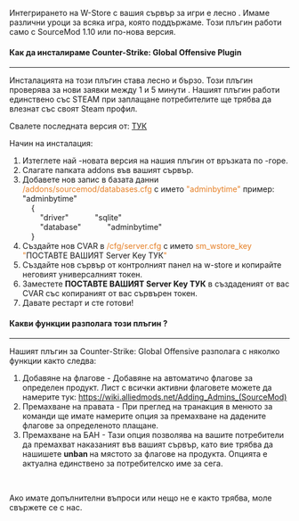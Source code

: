 <p>Интегрирането на W-Store с вашия сървър за игри е лесно . Имаме различни уроци за всяка игра, която поддържаме. Този плъгин работи само с SourceMod 1.10 или по-нова версия.</p>
<h4>Как да инсталираме Counter-Strike: Global Offensive Plugin</h4>
<hr />
<p>Инсталацията на този плъгин става лесно и бързо. Този плъгин проверява за нови заявки между 1 и 5 минути . Нашият плъгин работи единствено със STEAM при заплащане потребителите ще трябва да влезнат със своят Steam профил.</p>
<p>Свалете последната версия от: <a href="https://github.com/wohahobg/Counter-Strike-Global-Offensive-Plugin/releases/download/1/W-Store.CSGO.Plugin.zip">ТУК</a></p>
<p>Начин на инсталация:</p>
<ol>
<li>Изтеглете най -новата версия на нашия плъгин от връзката по -горе.</li>
<li>Слагате папката addons във вашият сървър.</li>
<li>Добавете нов запис в базата данни <span style="color: #e67e23;">/addons/sourcemod/databases.cfg</span> с името <span style="color: #e67e23;">"adminbytime"</span> пример:<br />"adminbytime"<br />&nbsp; &nbsp; {<br />&nbsp; &nbsp; &nbsp; &nbsp; "driver" &nbsp; &nbsp; &nbsp; &nbsp; &nbsp; &nbsp;"sqlite"<br />&nbsp; &nbsp; &nbsp; &nbsp; "database" &nbsp; &nbsp; &nbsp; &nbsp; &nbsp; &nbsp;"adminbytime"<br />&nbsp; &nbsp; }<span style="color: #e67e23;"><br /></span></li>
<li>Създайте нов CVAR в <span style="color: #e67e23;">/cfg/server.cfg </span>с името<span style="color: #e67e23;"> sm_wstore_key "</span>ПОСТАВТЕ ВАШИЯТ Server Key ТУК<span style="color: #e67e23;">"</span></li>
<li>Създайте нов сървър от контролният панел на w-store и копирайте неговият универсалният токен.</li>
<li>Заместете <strong>ПОСТАВТЕ ВАШИЯТ Server Key ТУК</strong> в създаденият от вас CVAR със копираният от вас сървърен токен.</li>
<li>Давате рестарт и сте готови!&nbsp;</li>
</ol>
<h4>Какви функции разполага този плъгин ?</h4>
<hr />
<p>Нашият плъгин за Counter-Strike: Global Offensive разполага с няколко функции както следва:</p>
<ol>
<li>Добавяне на флагове - Добавяне на автоматичо флагове за определен продукт. Лист с всички активни флаговете можете да намерите тук: <a href="https://wiki.alliedmods.net/Adding_Admins_(SourceMod)">https://wiki.alliedmods.net/Adding_Admins_(SourceMod)</a>&nbsp;</li>
<li>Премахване на правата - При преглед на транакция в менюто за команди ще имате намерите опция за премахване на дадените флагове за определеното плащане.&nbsp;</li>
<li>Премахване на БАН - Тази опция позволява на вашите потребители да премахват наказаният във вашият сървър, като вие трябва да нашишете <strong>unban </strong>на мястото за флагове на продукта. Опцията е актуална единствено за потребителско име за сега.</li>
</ol>
<p>&nbsp;</p>
<p>Ако имате допълнителни въпроси или нещо не е както трябва, моле свържете се с нас.</p>
